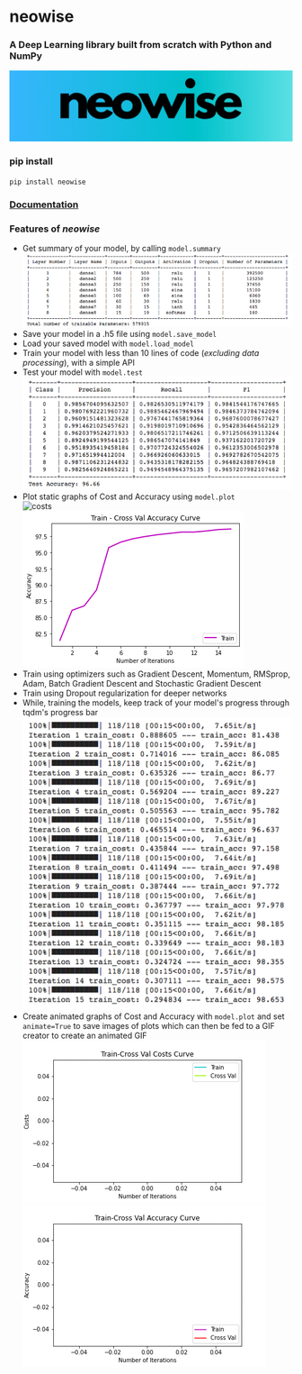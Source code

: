
# neowise

### A Deep Learning library built from scratch with Python and NumPy
![logo](/neowise.png)

### pip install 
`pip install neowise`

### [Documentation](https://github.com/pranavsastry/neowise/blob/master/DOCUMENTATION.md) 

### Features of *neowise*

 - Get summary of your model, by calling `model.summary`
  ![summary](Visuals/summary.png)<br/>
 - Save your model in a .h5 file using `model.save_model`<br/>
 - Load your saved model with `model.load_model`<br/>
 - Train your model with less than 10 lines of code (*excluding data processing*), with a simple API<br/>
 - Test your model with `model.test`<br/>
   ![test](Visuals/test.png)
 - Plot static graphs of Cost and Accuracy using `model.plot`<br/>
   ![costs](/Visuals/costs.png)<br/>
   ![accuracy](Visuals/accuracy.png)<br/>
 - Train using optimizers such as Gradient Descent, Momentum, RMSprop, Adam, Batch Gradient Descent and Stochastic Gradient Descent<br/>
 - Train using Dropout regularization for deeper networks<br/>
 - While, training the models, keep track of your model's progress through tqdm's progress bar<br/>
   ![fit](Visuals/fit.png)<br/>
 - Create animated graphs of Cost and Accuracy with `model.plot` and set `animate=True` to save images of plots which can then be fed to a GIF creator to create an animated GIF <br/>
   ![costs_gif](Visuals/costs.gif)<br/>
   ![accu_gif](Visuals/accu.gif)<br/>

